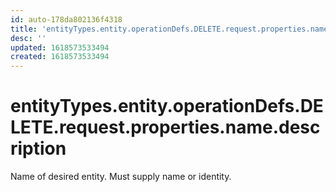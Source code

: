 ```yaml
---
id: auto-178da802136f4318
title: 'entityTypes.entity.operationDefs.DELETE.request.properties.name.description'
desc: ''
updated: 1618573533494
created: 1618573533494
---
```

# entityTypes.entity.operationDefs.DELETE.request.properties.name.description

Name of desired entity. Must supply name or identity.